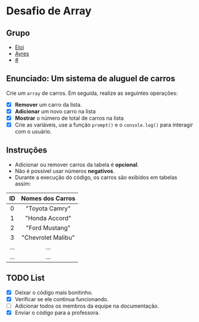 # Desafio de Array

## Grupo

- [Eloi](https://github.com/Eloi-0001)
- [Ayres](https://github.com/Kacaii)
- [#](https://github.com/)

## Enunciado: Um sistema de aluguel de carros

Crie um `array` de carros. Em seguida, realize as seguintes operações:

- [x] **Remover** um carro da lista.
- [x] **Adicionar** um novo carro na lista
- [x] **Mostrar** o número de total de carros na lista
- [x] Crie as variáveis, use a função `prompt()` e o `console.log()`
      para interagir com o usuário.

## Instruções

- Adicionar ou remover carros da tabela é **opcional**.
- Não é possível usar números **negativos**.
- Durante a execução do código, os carros são exibidos em tabelas assim:

| ID  |  Nomes dos Carros  |
| :-: | :----------------: |
|  0  |   "Toyota Camry"   |
|  1  |   "Honda Accord"   |
|  2  |   "Ford Mustang"   |
|  3  | "Chevrolet Malibu" |
| ... |        ...         |
| ... |        ...         |

## TODO List

- [x] Deixar o código mais bonitinho.
- [x] Verificar se ele continua funcionando.
- [ ] Adicionar todos os membros da equipe na documentação.
- [x] Enviar o código para a professora.
